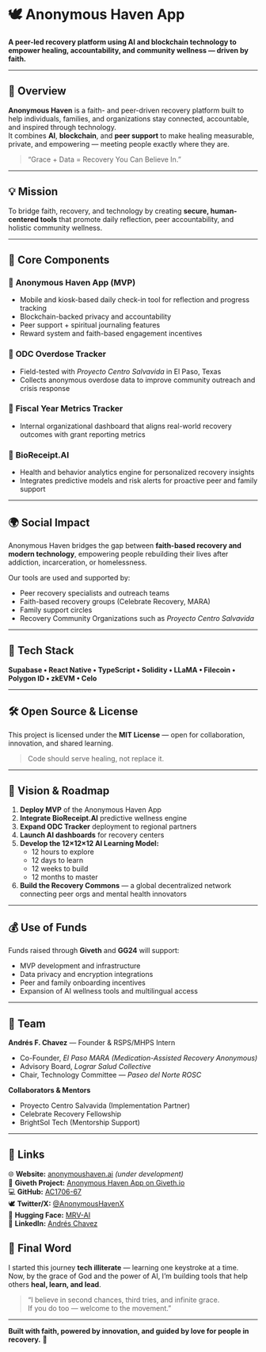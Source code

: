 # 🕊️ Anonymous Haven App

**A peer-led recovery platform using AI and blockchain technology to empower healing, accountability, and community wellness — driven by faith.**

---

## 🌿 Overview

**Anonymous Haven** is a faith- and peer-driven recovery platform built to help individuals, families, and organizations stay connected, accountable, and inspired through technology.  
It combines **AI**, **blockchain**, and **peer support** to make healing measurable, private, and empowering — meeting people exactly where they are.

> “Grace + Data = Recovery You Can Believe In.”

---

## 💡 Mission

To bridge faith, recovery, and technology by creating **secure, human-centered tools** that promote daily reflection, peer accountability, and holistic community wellness.

---

## 📱 Core Components

### 🔹 **Anonymous Haven App (MVP)**
- Mobile and kiosk-based daily check-in tool for reflection and progress tracking  
- Blockchain-backed privacy and accountability  
- Peer support + spiritual journaling features  
- Reward system and faith-based engagement incentives  

### 🔹 **ODC Overdose Tracker**
- Field-tested with *Proyecto Centro Salvavida* in El Paso, Texas  
- Collects anonymous overdose data to improve community outreach and crisis response  

### 🔹 **Fiscal Year Metrics Tracker**
- Internal organizational dashboard that aligns real-world recovery outcomes with grant reporting metrics  

### 🔹 **BioReceipt.AI**
- Health and behavior analytics engine for personalized recovery insights  
- Integrates predictive models and risk alerts for proactive peer and family support  

---

## 🌍 Social Impact

Anonymous Haven bridges the gap between **faith-based recovery and modern technology**, empowering people rebuilding their lives after addiction, incarceration, or homelessness.  

Our tools are used and supported by:
- Peer recovery specialists and outreach teams  
- Faith-based recovery groups (Celebrate Recovery, MARA)  
- Family support circles  
- Recovery Community Organizations such as *Proyecto Centro Salvavida*  

---

## 🧠 Tech Stack

**Supabase • React Native • TypeScript • Solidity • LLaMA • Filecoin • Polygon ID • zkEVM • Celo**

---

## 🛠️ Open Source & License

This project is licensed under the **MIT License** — open for collaboration, innovation, and shared learning.  

> Code should serve healing, not replace it.

---

## 🌱 Vision & Roadmap

1. **Deploy MVP** of the Anonymous Haven App  
2. **Integrate BioReceipt.AI** predictive wellness engine  
3. **Expand ODC Tracker** deployment to regional partners  
4. **Launch AI dashboards** for recovery centers  
5. **Develop the 12×12×12 AI Learning Model:**  
   - 12 hours to explore  
   - 12 days to learn  
   - 12 weeks to build  
   - 12 months to master  
6. **Build the Recovery Commons** — a global decentralized network connecting peer orgs and mental health innovators  

---

## 💰 Use of Funds

Funds raised through **Giveth** and **GG24** will support:

- MVP development and infrastructure  
- Data privacy and encryption integrations  
- Peer and family onboarding incentives  
- Expansion of AI wellness tools and multilingual access  

---

## 👥 Team

**Andrés F. Chavez** — Founder & RSPS/MHPS Intern  
- Co-Founder, *El Paso MARA (Medication-Assisted Recovery Anonymous)*  
- Advisory Board, *Lograr Salud Collective*  
- Chair, Technology Committee — *Paseo del Norte ROSC*  

**Collaborators & Mentors**
- Proyecto Centro Salvavida (Implementation Partner)  
- Celebrate Recovery Fellowship  
- BrightSol Tech (Mentorship Support)  

---

## 🔗 Links

🌐 **Website:** [anonymoushaven.ai](https://anonymoushaven.ai) *(under development)*  
💚 **Giveth Project:** [Anonymous Haven App on Giveth.io](https://giveth.io/project/anonymous-haven-app)  
💻 **GitHub:** [AC1706-67](https://github.com/AC1706-67)  
🕊️ **Twitter/X:** [@AnonymousHavenX](https://x.com/AnonymousHavenX)  
🧠 **Hugging Face:** [MRV-AI](https://huggingface.co/MRV-AI)  
💼 **LinkedIn:** [Andrés Chavez](https://www.linkedin.com/in/andres-chavez-46a942320)


## 🙏 Final Word

I started this journey **tech illiterate** — learning one keystroke at a time.  
Now, by the grace of God and the power of AI, I’m building tools that help others **heal, learn, and lead**.

> “I believe in second chances, third tries, and infinite grace.  
> If you do too — welcome to the movement.”

---

**Built with faith, powered by innovation, and guided by love for people in recovery.** 💚
